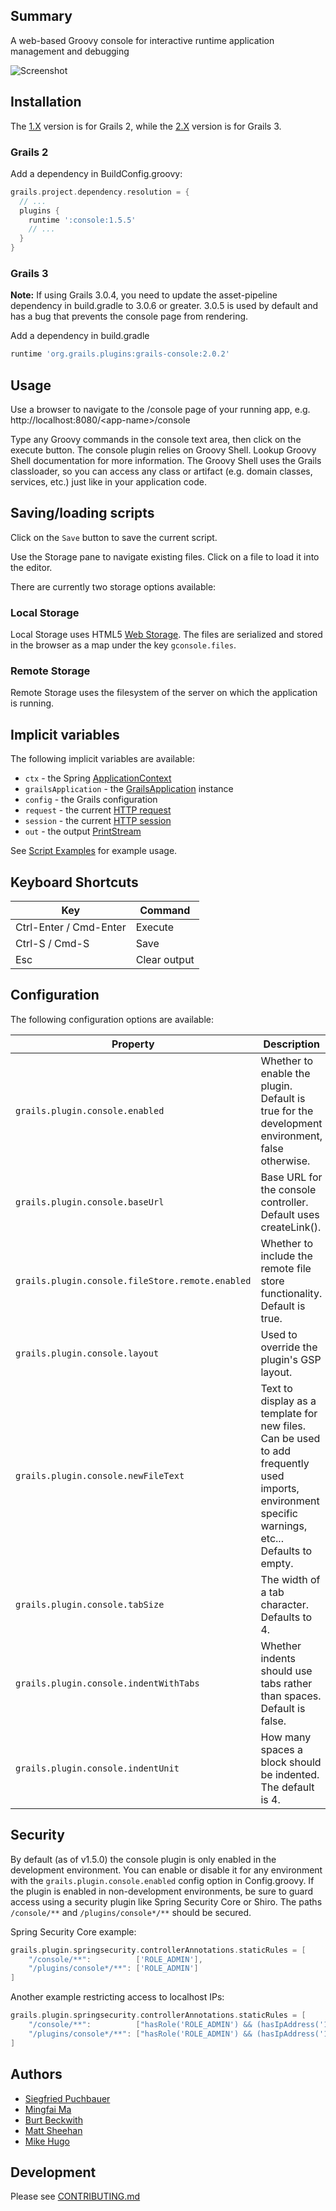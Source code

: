 ## Summary
A web-based Groovy console for interactive runtime application management and debugging

![Screenshot](https://raw.github.com/sheehan/grails-console/images/screenshot.png)

## Installation

The [1.X](https://grails.org/plugin/console) version is for Grails 2, while the [2.X](https://bintray.com/sheehan/grails-plugins/org.grails.plugins%3Aconsole) version is for Grails 3.

### Grails 2

Add a dependency in BuildConfig.groovy:

```groovy
grails.project.dependency.resolution = {
  // ...
  plugins {
    runtime ':console:1.5.5'
    // ...
  }
}
```

### Grails 3

**Note:** If using Grails 3.0.4, you need to update the asset-pipeline dependency in build.gradle to 3.0.6 or greater. 3.0.5 is used by default and has a bug that prevents the console page from rendering.

Add a dependency in build.gradle

```groovy
runtime 'org.grails.plugins:grails-console:2.0.2'
```

## Usage

Use a browser to navigate to the /console page of your running app, e.g. http://localhost:8080/\<app-name>/console

Type any Groovy commands in the console text area, then click on the execute button. The console plugin relies on Groovy Shell. Lookup Groovy Shell documentation for more information.
The Groovy Shell uses the Grails classloader, so you can access any class or artifact (e.g. domain classes, services, etc.) just like in your application code.

## Saving/loading scripts

Click on the `Save` button to save the current script.

Use the Storage pane to navigate existing files. Click on a file to load it into the editor.

There are currently two storage options available:

### Local Storage

Local Storage uses HTML5 [Web Storage](http://dev.w3.org/html5/webstorage/). The files are serialized and stored in the browser as a map under the key `gconsole.files`.

### Remote Storage

Remote Storage uses the filesystem of the server on which the application is running.

## Implicit variables

The following implicit variables are available:

* `ctx` - the Spring [ApplicationContext](http://static.springsource.org/spring/docs/3.0.x/javadoc-api/org/springframework/context/ApplicationContext.html)
* `grailsApplication` - the [GrailsApplication](http://grails.org/doc/latest/api/org/codehaus/groovy/grails/commons/GrailsApplication.html) instance
* `config` - the Grails configuration
* `request` - the current [HTTP request](http://java.sun.com/products/servlet/2.3/javadoc/javax/servlet/http/HttpServletRequest.html)
* `session` - the current [HTTP session](http://java.sun.com/products/servlet/2.3/javadoc/javax/servlet/http/HttpSession.html)
* `out` - the output [PrintStream](http://docs.oracle.com/javase/7/docs/api/java/io/PrintStream.html)

See [Script Examples](https://github.com/sheehan/grails-console/wiki/Script-Examples) for example usage.

## Keyboard Shortcuts

| Key | Command |
|---|---|
| Ctrl-Enter / Cmd-Enter | Execute |
| Ctrl-S / Cmd-S         | Save |
| Esc                    | Clear output |

## Configuration

The following configuration options are available:

| Property | Description |
|---|---|
| `grails.plugin.console.enabled`                  | Whether to enable the plugin. Default is true for the development environment, false otherwise. |
| `grails.plugin.console.baseUrl`                  | Base URL for the console controller. Default uses createLink(). |
| `grails.plugin.console.fileStore.remote.enabled` | Whether to include the remote file store functionality. Default is true. |
| `grails.plugin.console.layout`                   | Used to override the plugin's GSP layout. |
| `grails.plugin.console.newFileText`              | Text to display as a template for new files. Can be used to add frequently used imports, environment specific warnings, etc... Defaults to empty. |
| `grails.plugin.console.tabSize`                  | The width of a tab character. Defaults to 4. |
| `grails.plugin.console.indentWithTabs`           | Whether indents should use tabs rather than spaces. Default is false. |
| `grails.plugin.console.indentUnit`               | How many spaces a block should be indented. The default is 4. |

## Security

By default (as of v1.5.0) the console plugin is only enabled in the development environment. You can enable or disable it for any environment with
the `grails.plugin.console.enabled` config option in Config.groovy. If the plugin is enabled in non-development environments, be sure to guard
access using a security plugin like Spring Security Core or Shiro. The paths `/console/**` and `/plugins/console*/**` should be secured.

Spring Security Core example:

```groovy
grails.plugin.springsecurity.controllerAnnotations.staticRules = [
    "/console/**":          ['ROLE_ADMIN'],
    "/plugins/console*/**": ['ROLE_ADMIN']
]
```

Another example restricting access to localhost IPs:

```groovy
grails.plugin.springsecurity.controllerAnnotations.staticRules = [
    "/console/**":          ["hasRole('ROLE_ADMIN') && (hasIpAddress('127.0.0.1') || hasIpAddress('::1'))"],
    "/plugins/console*/**": ["hasRole('ROLE_ADMIN') && (hasIpAddress('127.0.0.1') || hasIpAddress('::1'))"]
]
```

## Authors
* [Siegfried Puchbauer](https://github.com/ziegfried)
* [Mingfai Ma](https://github.com/mingfai)
* [Burt Beckwith](https://github.com/burtbeckwith)
* [Matt Sheehan](https://github.com/sheehan)
* [Mike Hugo](https://github.com/mjhugo)

## Development

Please see [CONTRIBUTING.md](CONTRIBUTING.md)
